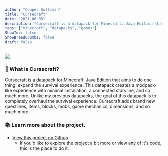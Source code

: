 ```yaml
---
author: "Cooper Sullivan"
title: "Cursecraft"
date: "2021-06-05"
description: "Cursecraft is a datapack for Minecraft: Java Edition that aims to do one thing: expand the survival experience. This datapack creates a modpack-like experience with minimal installation, a connected storyline, and so much more."
tags: ["minecraft", "datapacks", "games"]
ShowToc: false
ShowBreadCrumbs: false
draft: false
---
```


![](https://i.imgur.com/IQhp3vB.png)

### 📖 What is Cursecraft?
Cursecraft is a datapack for Minecraft: Java Edition that aims to do one thing: expand the survival experience.
This datapack creates a modpack-like experience with minimal installation, a connected storyline, and so much more.
Unlike my previous datapacks, the goal of this datapack is to completely overhaul the survival experience.
Cursecraft adds brand new questlines, items, blocks, mobs, game mechanics, dimensions, and so much more.

### 📚 Learn more about the project.
* [View this project on Github](https://github.com/coopersully/cursecraft)
	* If you'd like to explore the project a bit more or view any of it's code, this is the place to do it.
